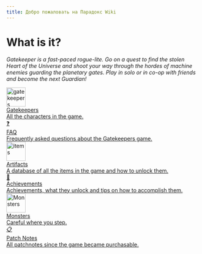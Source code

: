 ```yaml
---
title: Добро пожаловать на Парадокс Wiki
---
```

# What is it?

_Gatekeeper is a fast-paced rogue-lite. Go on a quest to find the stolen Heart of the Universe and shoot your way through the hordes of machine enemies guarding the planetary gates. Play in solo or in co-op with friends and become the next Guardian!_

<div class="grid-container">

<a href="AllGatekeepers" class="grid-item type-1">
<div class="icon"><img src="/pictures/cat.png" alt="gatekeepers" style="width: 50px; height: 50px;"></div>
<div class="title">Gatekeepers</div>
<div class="description">All the characters in the game.</div>
</a>

<a href="[[FAQ]]" class="grid-item type-2">
<div class="icon">❓</div>
<div class="title">FAQ</div>
<div class="description">Frequently asked questions about the Gatekeepers game.</div>
</a>

<a href="AllArtifacts" class="grid-item type-3">
<div class="icon"><img src="/assets/Artifacts/amulets/Juju.png" alt="items" style="width: 50px; height: 50px;"></div>
<div class="title">Artifacts</div>
<div class="description">A database of all the items in the game and how to unlock them.</div>
</a>

<a href="Achievements" class="grid-item type-4">
<div class="icon">👑</div>
<div class="title">Achievements</div>
<div class="description">Achievements, what they unlock and tips on how to accomplish them.</div>
</a>

<a href="AllMonsters" class="grid-item type-5">
<div class="icon"><img src="/assets/Enemies/aurora/Prince_Icon.png" alt="Monsters" style="width: 50px; height: 50px;"></div>
<div class="title">Monsters</div>
<div class="description">Careful where you step.</div>
</a>

<a href="PatchNotes" class="grid-item type-6">
<div class="icon">📋</div>
<div class="title">Patch Notes</div>
<div class="description">All patchnotes since the game became purchasable.</div>
</a>
</div>
